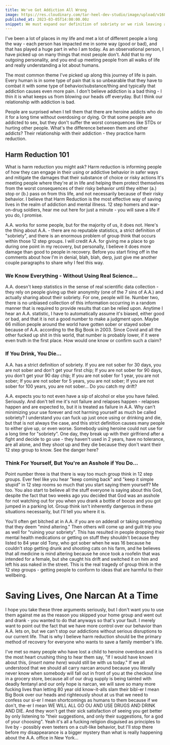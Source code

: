 ```yaml
---
title: We've Got Addiction All Wrong
image: https://res.cloudinary.com/tar-heel-dev-studio/image/upload/v1680408343/marlon-lara-nShBtdRHlNU-unsplash_jvrjsi.jpg
published_at: 2023-03-05T14:00:00.00z
snippet: We must expand our definition of sobriety or we risk leaving addicts behind
---
```


I've been a lot of places in my life and met a lot of different people a long the way - each person has impacted me in some way (good or bad), and that has played a huge part in who I am today. As an observational person, I have picked up on many things that most people don't. Add that to my outgoing personality, and you end up meeting people from all walks of life and really understanding a lot about humans.

The most common theme I've picked up along this journey of life is pain. Every human is in some type of pain that is so unbearable that they have to combat it with some type of behavior/substance/thing and typically that addiction causes even more pain. I don't believe addiction is a bad thing - I thin it is what keeps us from blowing our heads off everyday. But I think our relationship with addiction is bad.

People are surprised when I tell them that there are heroine addicts who do it for a long time without overdosing or dying. Or that some people are addicted to sex, but they don't suffer the worst consequences like STDs or hurting other people. What's the difference between them and other addicts? Their relationship with their addiction - they practice harm reduction.

## Harm Reduction 101

What is harm reduction you might ask? Harm reduction is informing people of how they can engage in their using or addictive behavior in safer ways and mitigate the damages that their substance of choice or risky actions It's meeting people where they're at in life and helping them protect themselves from the worst consequences of their risky behavior until they either (a.) stop or (b.) pass on from this life, and not necessarily because of their risky behavior. I believe that Harm Reduction is the most effective way of saving lives in the realm of addiction and mental illness. 12 step homers and war-on-drug soldiers, hear me out here for just a minute - you will save a life if you do, I promise.

A.A. works for some people, but for the majority of us, it does not. Here's the thing about A.A. - there are no reputable statistics, a strict definition of "sobriety", and there is an enormous problem of group think that occurs within those 12 step groups. I will credit A.A. for giving me a place to go during one point in my recovery, but personally, I believe it does more damage than good to people in recovery. Before you start firing off in the comments about how I'm in denial, blah, blah, derp, just give me another couple paragraphs to share why I feel this way.

### We Know Everything - Without Using Real Science...

A.A. doesn't keep statistics in the sense of real scientific data collection - they rely on people giving up their anonymity (one of the 7 sins of A.A.) and actually sharing about their sobriety. For one, people will lie. Number two, there is no unbiased collection of this information occurring in a random manner that is required to provide results that can be relied upon. Anytime I hear an A.A. statistic, I have to automatically assume it's biased, either good or bad, and that it is not a good number to make a judgment upon. Maybe 66 million people around the world have gotten sober or stayed sober because of A.A. according to the Big Book in 2003. Since Covid and all the other fucked up shit in this world, that number is probably lower, if it were even truth in the first place. How would one know or confirm such a claim?

### If You Drink, You Die...

A.A. has a strict definition of sobriety. If you are not sober for 30 days, you are not sober and don't get your first chip; If you are not sober for 90 days, you don't get your 90 day chip; If you are not sober for 1 year, you are not sober; If you are not sober for 5 years, you are not sober; If you are not sober for 100 years, you are not sober...  Do you catch my drift?

A.A. expects you to not even have a sip of alcohol or else you have failed. Seriously. And don't tell me it's not failure and relapses happen - relapses happen and are expected to, but it is treated as failure in A.A. Why can't minimizing your use forever and not harming yourself as much be called sobriety? I understand you can fuck up just once using or drinking and die, but that is not always the case, and this strict definition causes many people to either give up, or even worse. Somebody using heroine could not use for a long time for "sobriety". One day, they break up with their girlfriend after a fight and decide to go use - they haven't used in 2 years, have no tolerance, are all alone, and they shoot up and they die because they don't want their 12 step group to know. See the danger here?

### Think For Yourself, But You're an Asshole if You Do...

Point number three is that there is way too much group think in 12 step groups. Ever feel like you hear "keep coming back" and "keep it simple stupid" in 12 step rooms so much that you start saying them yourself? Me too. You also start to believe all the stuff everyone is saying about this God, despite the fact that two weeks ago you decided that God was an asshole for not watching out for you when you drank a bottle of booze and you got jumped in a parking lot. Group think isn't inherently dangerous in these situations necessarily, but I'll tell you where it is.

You'll often get bitched at in A.A. if you are on adderall or taking something that they deem "mind altering." Then others will come up and guilt trip you as well for "ruining your sobriety". This has resulted in people dropping their mental health medications or getting on stuff they shouldn't because they listed to 84 year old Tony, who got sober when he was 16 because he couldn't stop getting drunk and shooting cats on his farm, and he believes that all medicine is mind altering because he once took a roofelin that was intended for a female, but she caught his drift and switched it on him and left his ass naked in the street. This is the real tragedy of group think in the 12 step groups - getting people to conform to ideas that are harmful to their wellbeing.

# Saving Lives, One Narcan At a Time

I hope you take these three arguments seriously, but I don't want you to use them against me as the reason you skipped your home group and went out and drank - you wanted to do that anyways so that's your fault. I merely want to point out the fact that we have more control over our behavior than A.A. lets on, but we can't stop our addictions without serious disruptions to our current life. That is why I believe harm reduction should be the primary method of recovery for everyone who wants to save a family member's life.

I've met so many people who have lost a child to heroine overdose and it is the most heart crushing thing to hear them say, "If I would have known about this, (_insert name here_) would still be with us today." If we all understood that we should all carry narcan around because you literally never know when somebody will fall out in front of you at the checkout line in a grocery store, because all of our drug supply is being tainted with deadly fentanyl and our only hope is narcan, we will save so many more fucking lives than letting 80 year old know-it-alls slam their bibl-er I mean Big Book over our heads and righteously shout at us that we need to confess our si-er I mean shortcomings as humans to them because if we don't, the-er I mean WE WILL ALL GO OU AND USE DRUGS AND DRINK AND DIE. And they won't get their sick satisfaction of seeing you get better by only listening to "their suggestions, and only their suggestions, for a god of your choosing". Yeah it's all a fucking religion disguised as principles to live by - possibly even teeters on a cult-like behavior, but I'll stop there before my disappearance is a bigger mystery than what is really happening about the A.A. office in New York...
